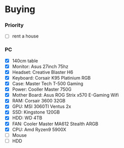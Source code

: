 # Buying

### Priority
- [ ] rent a house

### PC
- [x] 140cm table
- [x] Monitor: Asus 27inch 75hz
- [x] Headset: Creative Blaster H6
- [x] Keyboard: Corsair K95 Platinium RGB
- [x] Case: Master Tech T-500 Gaming
- [x] Power: Cooller Master 750G 
- [x] Mother Board: Asus ROG Strix x570 E-Gaming Wifi
- [x] RAM: Corsair 3600 32GB
- [x] GPU: MSI 3060TI Ventus 2x
- [x] SSD: Kingstone 120GB
- [x] HDD: WD 4TB
- [x] FAN: Cooler Master MA612 Stealth ARGB 
- [x] CPU: Amd Ryzen9 5900X
- [ ] Mouse
- [ ] HDD
